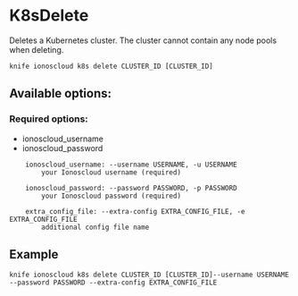 # K8sDelete

Deletes a Kubernetes cluster. The cluster cannot contain any node pools when deleting.

```text
knife ionoscloud k8s delete CLUSTER_ID [CLUSTER_ID]
```

## Available options:

### Required options:

* ionoscloud\_username
* ionoscloud\_password

```text
    ionoscloud_username: --username USERNAME, -u USERNAME
        your Ionoscloud username (required)

    ionoscloud_password: --password PASSWORD, -p PASSWORD
        your Ionoscloud password (required)

    extra_config_file: --extra-config EXTRA_CONFIG_FILE, -e EXTRA_CONFIG_FILE
        additional config file name

```
## Example

```text
knife ionoscloud k8s delete CLUSTER_ID [CLUSTER_ID]--username USERNAME --password PASSWORD --extra-config EXTRA_CONFIG_FILE
```
